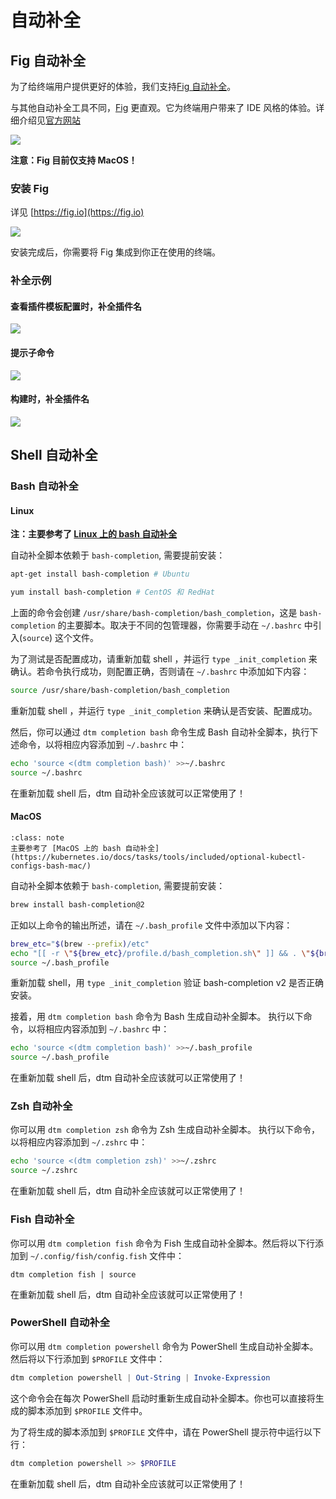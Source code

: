 # 自动补全

## Fig 自动补全

为了给终端用户提供更好的体验，我们支持[Fig 自动补全](https://github.com/withfig/autocomplete/blob/master/src/dtm.ts)。

与其他自动补全工具不同，[Fig](https://fig.io) 更直观。它为终端用户带来了 IDE 风格的体验。详细介绍见[官方网站](https://fig.io/)

![](fig/fig-intro.gif)

**注意：Fig 目前仅支持 MacOS！**

### 安装 Fig

详见 [https://fig.io](https://fig.io)

![](fig/fig-terminal.png)

安装完成后，你需要将 Fig 集成到你正在使用的终端。

### 补全示例

#### 查看插件模板配置时，补全插件名

![](fig/cmd-show-plugins.gif)

#### 提示子命令

![](fig/cmd-help.gif)

#### 构建时，补全插件名

![](fig/cmd-make.gif)

## Shell 自动补全

### Bash 自动补全

#### Linux

**注：主要参考了 [Linux 上的 bash 自动补全](https://kubernetes.io/docs/tasks/tools/included/optional-kubectl-configs-bash-linux/)**

自动补全脚本依赖于 `bash-completion`, 需要提前安装：

```bash
apt-get install bash-completion # Ubuntu

yum install bash-completion # CentOS 和 RedHat
```

上面的命令会创建 `/usr/share/bash-completion/bash_completion`，这是 `bash-completion` 的主要脚本。取决于不同的包管理器，你需要手动在 `~/.bashrc` 中引入(`source`) 这个文件。

为了测试是否配置成功，请重新加载 shell ，并运行 `type _init_completion` 来确认。若命令执行成功，则配置正确，否则请在 `~/.bashrc` 中添加如下内容：

```bash
source /usr/share/bash-completion/bash_completion
```

重新加载 shell ，并运行 `type _init_completion` 来确认是否安装、配置成功。

然后，你可以通过 `dtm completion bash` 命令生成 Bash 自动补全脚本，执行下述命令，以将相应内容添加到 `~/.bashrc` 中：

```bash
echo 'source <(dtm completion bash)' >>~/.bashrc
source ~/.bashrc
```

在重新加载 shell 后，dtm 自动补全应该就可以正常使用了！

#### MacOS

```{admonition} Note
:class: note
主要参考了 [MacOS 上的 bash 自动补全](https://kubernetes.io/docs/tasks/tools/included/optional-kubectl-configs-bash-mac/)
```

自动补全脚本依赖于 `bash-completion`, 需要提前安装：

```bash
brew install bash-completion@2
```

正如以上命令的输出所述，请在 `~/.bash_profile` 文件中添加以下内容：

```bash
brew_etc="$(brew --prefix)/etc"
echo "[[ -r \"${brew_etc}/profile.d/bash_completion.sh\" ]] && . \"${brew_etc}/profile.d/bash_completion.sh\"" >>~/.bash_profile
source ~/.bash_profile
```

重新加载 shell，用 `type _init_completion` 验证 bash-completion v2 是否正确安装。

接着，用 `dtm completion bash` 命令为 Bash 生成自动补全脚本。 执行以下命令，以将相应内容添加到 `~/.bashrc` 中：

```bash
echo 'source <(dtm completion bash)' >>~/.bash_profile
source ~/.bash_profile
```

在重新加载 shell 后，dtm 自动补全应该就可以正常使用了！

### Zsh 自动补全

你可以用 `dtm completion zsh` 命令为 Zsh 生成自动补全脚本。 执行以下命令，以将相应内容添加到 `~/.zshrc` 中：

```zsh
echo 'source <(dtm completion zsh)' >>~/.zshrc
source ~/.zshrc
```

在重新加载 shell 后，dtm 自动补全应该就可以正常使用了！

### Fish 自动补全

你可以用 `dtm completion fish` 命令为 Fish 生成自动补全脚本。然后将以下行添加到 `~/.config/fish/config.fish` 文件中：

```fish
dtm completion fish | source
```

在重新加载 shell 后，dtm 自动补全应该就可以正常使用了！

### PowerShell 自动补全

你可以用 `dtm completion powershell` 命令为 PowerShell 生成自动补全脚本。然后将以下行添加到 `$PROFILE` 文件中：

```powershell
dtm completion powershell | Out-String | Invoke-Expression
```

这个命令会在每次 PowerShell 启动时重新生成自动补全脚本。你也可以直接将生成的脚本添加到 `$PROFILE` 文件中。

为了将生成的脚本添加到 `$PROFILE` 文件中，请在 PowerShell 提示符中运行以下行：

```powershell
dtm completion powershell >> $PROFILE
```

在重新加载 shell 后，dtm 自动补全应该就可以正常使用了！

